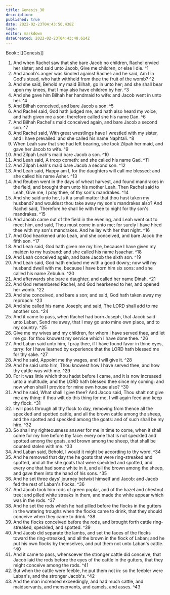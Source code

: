 ```yaml
---
title: Genesis_30
description: 
published: true
date: 2022-02-23T04:43:50.438Z
tags: 
editor: markdown
dateCreated: 2022-02-23T04:43:48.614Z
---
```


 Book:: [[Genesis]]
 1. And when Rachel saw that she bare Jacob no children, Rachel envied her sister; and said unto Jacob, Give me children, or else I die. ^1
 2. And Jacob's anger was kindled against Rachel: and he said, Am I in God's stead, who hath withheld from thee the fruit of the womb? ^2
 3. And she said, Behold my maid Bilhah, go in unto her; and she shall bear upon my knees, that I may also have children by her. ^3
 4. And she gave him Bilhah her handmaid to wife: and Jacob went in unto her. ^4
 5. And Bilhah conceived, and bare Jacob a son. ^5
 6. And Rachel said, God hath judged me, and hath also heard my voice, and hath given me a son: therefore called she his name Dan. ^6
 7. And Bilhah Rachel's maid conceived again, and bare Jacob a second son. ^7
 8. And Rachel said, With great wrestlings have I wrestled with my sister, and I have prevailed: and she called his name Naphtali. ^8
 9. When Leah saw that she had left bearing, she took Zilpah her maid, and gave her Jacob to wife. ^9
 10. And Zilpah Leah's maid bare Jacob a son. ^10
 11. And Leah said, A troop cometh: and she called his name Gad. ^11
 12. And Zilpah Leah's maid bare Jacob a second son. ^12
 13. And Leah said, Happy am I, for the daughters will call me blessed: and she called his name Asher. ^13
 14. And Reuben went in the days of wheat harvest, and found mandrakes in the field, and brought them unto his mother Leah. Then Rachel said to Leah, Give me, I pray thee, of thy son's mandrakes. ^14
 15. And she said unto her, Is it a small matter that thou hast taken my husband? and wouldest thou take away my son's mandrakes also? And Rachel said, Therefore he shall lie with thee to night for thy son's mandrakes. ^15
 16. And Jacob came out of the field in the evening, and Leah went out to meet him, and said, Thou must come in unto me; for surely I have hired thee with my son's mandrakes. And he lay with her that night. ^16
 17. And God hearkened unto Leah, and she conceived, and bare Jacob the fifth son. ^17
 18. And Leah said, God hath given me my hire, because I have given my maiden to my husband: and she called his name Issachar. ^18
 19. And Leah conceived again, and bare Jacob the sixth son. ^19
 20. And Leah said, God hath endued me with a good dowry; now will my husband dwell with me, because I have born him six sons: and she called his name Zebulun. ^20
 21. And afterwards she bare a daughter, and called her name Dinah. ^21
 22. And God remembered Rachel, and God hearkened to her, and opened her womb. ^22
 23. And she conceived, and bare a son; and said, God hath taken away my reproach: ^23
 24. And she called his name Joseph; and said, The LORD shall add to me another son. ^24
 25. And it came to pass, when Rachel had born Joseph, that Jacob said unto Laban, Send me away, that I may go unto mine own place, and to my country. ^25
 26. Give me my wives and my children, for whom I have served thee, and let me go: for thou knowest my service which I have done thee. ^26
 27. And Laban said unto him, I pray thee, if I have found favor in thine eyes, tarry: for I have learned by experience that the LORD hath blessed me for thy sake. ^27
 28. And he said, Appoint me thy wages, and I will give it. ^28
 29. And he said unto him, Thou knowest how I have served thee, and how thy cattle was with me. ^29
 30. For it was little which thou hadst before I came, and it is now increased unto a multitude; and the LORD hath blessed thee since my coming: and now when shall I provide for mine own house also? ^30
 31. And he said, What shall I give thee? And Jacob said, Thou shalt not give me any thing: if thou wilt do this thing for me, I will again feed and keep thy flock. ^31
 32. I will pass through all thy flock to day, removing from thence all the speckled and spotted cattle, and all the brown cattle among the sheep, and the spotted and speckled among the goats: and of such shall be my hire. ^32
 33. So shall my righteousness answer for me in time to come, when it shall come for my hire before thy face: every one that is not speckled and spotted among the goats, and brown among the sheep, that shall be counted stolen with me. ^33
 34. And Laban said, Behold, I would it might be according to thy word. ^34
 35. And he removed that day the he goats that were ring-streaked and spotted, and all the she goats that were speckled and spotted, and every one that had some white in it, and all the brown among the sheep, and gave them into the hand of his sons. ^35
 36. And he set three days' journey betwixt himself and Jacob: and Jacob fed the rest of Laban's flocks. ^36
 37. And Jacob took him rods of green poplar, and of the hazel and chestnut tree; and pilled white streaks in them, and made the white appear which was in the rods. ^37
 38. And he set the rods which he had pilled before the flocks in the gutters in the watering troughs when the flocks came to drink, that they should conceive when they came to drink. ^38
 39. And the flocks conceived before the rods, and brought forth cattle ring-streaked, speckled, and spotted. ^39
 40. And Jacob did separate the lambs, and set the faces of the flocks toward the ring-streaked, and all the brown in the flock of Laban; and he put his own flocks by themselves, and put them not unto Laban's cattle. ^40
 41. And it came to pass, whensoever the stronger cattle did conceive, that Jacob laid the rods before the eyes of the cattle in the gutters, that they might conceive among the rods. ^41
 42. But when the cattle were feeble, he put them not in: so the feebler were Laban's, and the stronger Jacob's. ^42
 43. And the man increased exceedingly, and had much cattle, and maidservants, and menservants, and camels, and asses. ^43
